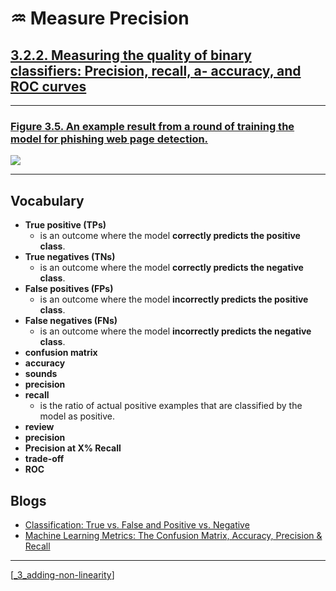 # ♒️ Measure Precision

## [**3.2.2.** Measuring the quality of binary classifiers: Precision, recall, a- accuracy, and ROC curves](https://livebook.manning.com/book/deep-learning-with-javascript/chapter-3/123)

---

### [**Figure 3.5.** An example result from a round of training the model for phishing web page detection.](https://livebook.manning.com/book/deep-learning-with-javascript/chapter-3/ch03fig05)

<img src="../../assets/figures/Figure_3-5.png">

---

## **Vocabulary**

- **True positive (TPs)**
  - is an outcome where the model **correctly predicts the positive class**.
- **True negatives (TNs)**
  - is an outcome where the model **correctly predicts the negative class**.
- **False positives (FPs)**
  - is an outcome where the model **incorrectly predicts the positive class**.
- **False negatives (FNs)**
  - is an outcome where the model **incorrectly predicts the negative class**.
- **confusion matrix**
- **accuracy**
- **sounds**
- **precision**
- **recall**
  - is the ratio of actual positive examples that are classified by the model as positive.
- **review**
- **precision**
- **Precision at X% Recall**
- **trade-off**
- **ROC**

## **Blogs**

- [Classification: True vs. False and Positive vs. Negative](https://developers.google.com/machine-learning/crash-course/classification/true-false-positive-negative)
- [Machine Learning Metrics: The Confusion Matrix, Accuracy, Precision & Recall](https://www.youtube.com/watch?v=_y-peoToPj0)

---

[[_3_adding-non-linearity]]

[//begin]: # "Autogenerated link references for markdown compatibility"
[_3_adding-non-linearity]: ../_3_adding-non-linearity.md "♒️ NON-LINEARITY"
[//end]: # "Autogenerated link references"

